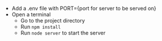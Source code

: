 * Add a .env file with PORT={port for server to be served on}
* Open a terminal
  * Go to the project directory
  * Run `npm install`
  * Run `node server` to start the server